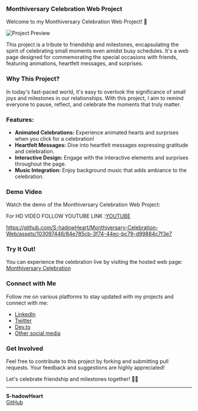 ### Monthiversary Celebration Web Project

Welcome to my Monthiversary Celebration Web Project! 🎉

![Project Preview](https://media1.tenor.com/images/82b39c323ca376e9bb5844a54973fc42/tenor.gif?itemid=16596386)

This project is a tribute to friendship and milestones, encapsulating the spirit of celebrating small moments even amidst busy schedules. It's a web page designed for commemorating the special occasions with friends, featuring animations, heartfelt messages, and surprises.

### Why This Project?

In today's fast-paced world, it's easy to overlook the significance of small joys and milestones in our relationships. With this project, I aim to remind everyone to pause, reflect, and celebrate the moments that truly matter.

### Features:

- **Animated Celebrations:** Experience animated hearts and surprises when you click for a celebration!
- **Heartfelt Messages:** Dive into heartfelt messages expressing gratitude and celebration.
- **Interactive Design:** Engage with the interactive elements and surprises throughout the page.
- **Music Integration:** Enjoy background music that adds ambiance to the celebration.

### Demo Video

Watch the demo of the Monthiversary Celebration Web Project:

For HD VIDEO FOLLOW YOUTUBE LINK :[YOUTUBE](https://youtu.be/ywaIrkh0gfc)

https://github.com/S-hadowHeart/Monthiversary-Celebration-Web/assets/103097446/84e785cb-3f74-44ec-bc79-d99884c7f3e7

### Try It Out!

You can experience the celebration live by visiting the hosted web page: [Monthiversary Celebration](https://bakage.rf.gd/?i=1)

### Connect with Me

Follow me on various platforms to stay updated with my projects and connect with me:

- [LinkedIn](https://lnkd.in/d5dA7dEn)
- [Twitter](https://twitter.com/S_hadowHeart)
- [Dev.to](https://dev.to/s_hadowheart)
- [Other social media](https://s-hadowheart.carrd.co/)

### Get Involved

Feel free to contribute to this project by forking and submitting pull requests. Your feedback and suggestions are highly appreciated!

Let's celebrate friendship and milestones together! 🥳✨

---

**S-hadowHeart**  
[GitHub](https://github.com/S-hadowHeart)
